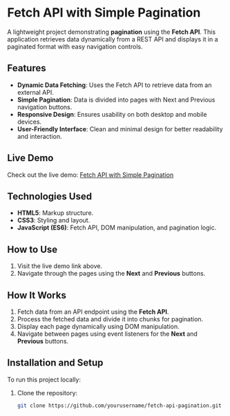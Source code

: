 # Fetch API with Simple Pagination

A lightweight project demonstrating **pagination** using the **Fetch API**. This application retrieves data dynamically from a REST API and displays it in a paginated format with easy navigation controls.

## Features
- **Dynamic Data Fetching**: Uses the Fetch API to retrieve data from an external API.
- **Simple Pagination**: Data is divided into pages with Next and Previous navigation buttons.
- **Responsive Design**: Ensures usability on both desktop and mobile devices.
- **User-Friendly Interface**: Clean and minimal design for better readability and interaction.

## Live Demo
Check out the live demo: [Fetch API with Simple Pagination](https://fetch-api-with-simple-pagination.netlify.app/)

## Technologies Used
- **HTML5**: Markup structure.
- **CSS3**: Styling and layout.
- **JavaScript (ES6)**: Fetch API, DOM manipulation, and pagination logic.

## How to Use
1. Visit the live demo link above.
2. Navigate through the pages using the **Next** and **Previous** buttons.

## How It Works
1. Fetch data from an API endpoint using the **Fetch API**.
2. Process the fetched data and divide it into chunks for pagination.
3. Display each page dynamically using DOM manipulation.
4. Navigate between pages using event listeners for the **Next** and **Previous** buttons.

## Installation and Setup
To run this project locally:
1. Clone the repository:
   ```bash
   git clone https://github.com/yourusername/fetch-api-pagination.git
